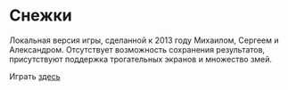 # Снежки

Локальная версия игры, сделанной к 2013 году Михаилом, Сергеем и Александром. Отсутствует возможность сохранения результатов, присутствуют поддержка трогательных экранов и множество змей.

Играть [здесь](http://Ser-Gen.github.com/games/2013/)